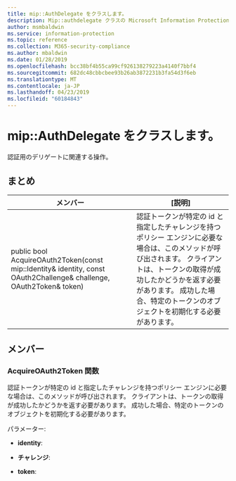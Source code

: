 ```yaml
---
title: mip::AuthDelegate をクラスします。
description: Mip::authdelegate クラスの Microsoft Information Protection (MIP) SDK について説明します。
author: msmbaldwin
ms.service: information-protection
ms.topic: reference
ms.collection: M365-security-compliance
ms.author: mbaldwin
ms.date: 01/28/2019
ms.openlocfilehash: bcc38bf4b55ca99cf926138279223a4140f7bbf4
ms.sourcegitcommit: 682dc48cbbcbee93b26ab3872231b3fa54d3f6eb
ms.translationtype: MT
ms.contentlocale: ja-JP
ms.lasthandoff: 04/23/2019
ms.locfileid: "60184843"
---
```

# <a name="class-mipauthdelegate"></a>mip::AuthDelegate をクラスします。 
認証用のデリゲートに関連する操作。
  
## <a name="summary"></a>まとめ
 メンバー                        | [説明]                                
--------------------------------|---------------------------------------------
public bool AcquireOAuth2Token(const mip::Identity& identity, const OAuth2Challenge& challenge, OAuth2Token& token)  |  認証トークンが特定の id と指定したチャレンジを持つポリシー エンジンに必要な場合は、このメソッドが呼び出されます。 クライアントは、トークンの取得が成功したかどうかを返す必要があります。 成功した場合、特定のトークンのオブジェクトを初期化する必要があります。
  
## <a name="members"></a>メンバー
  
### <a name="acquireoauth2token-function"></a>AcquireOAuth2Token 関数
認証トークンが特定の id と指定したチャレンジを持つポリシー エンジンに必要な場合は、このメソッドが呼び出されます。 クライアントは、トークンの取得が成功したかどうかを返す必要があります。 成功した場合、特定のトークンのオブジェクトを初期化する必要があります。

パラメーター:  
* **identity**: 


* **チャレンジ**: 


* **token**:

